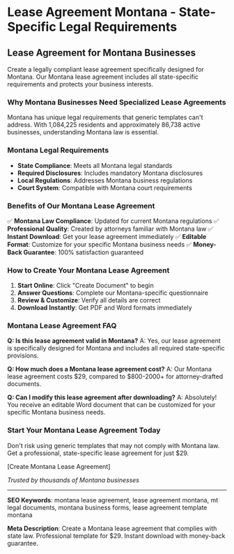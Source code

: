 # Lease Agreement Montana - State-Specific Legal Requirements

## Lease Agreement for Montana Businesses

Create a legally compliant lease agreement specifically designed for Montana. Our Montana lease agreement includes all state-specific requirements and protects your business interests.

### Why Montana Businesses Need Specialized Lease Agreements

Montana has unique legal requirements that generic templates can't address. With 1,084,225 residents and approximately 86,738 active businesses, understanding Montana law is essential.

### Montana Legal Requirements

- **State Compliance**: Meets all Montana legal standards
- **Required Disclosures**: Includes mandatory Montana disclosures
- **Local Regulations**: Addresses Montana business regulations
- **Court System**: Compatible with Montana court requirements

### Benefits of Our Montana Lease Agreement

✅ **Montana Law Compliance**: Updated for current Montana regulations
✅ **Professional Quality**: Created by attorneys familiar with Montana law
✅ **Instant Download**: Get your lease agreement immediately
✅ **Editable Format**: Customize for your specific Montana business needs
✅ **Money-Back Guarantee**: 100% satisfaction guaranteed

### How to Create Your Montana Lease Agreement

1. **Start Online**: Click "Create Document" to begin
2. **Answer Questions**: Complete our Montana-specific questionnaire
3. **Review & Customize**: Verify all details are correct
4. **Download Instantly**: Get PDF and Word formats immediately

### Montana Lease Agreement FAQ

**Q: Is this lease agreement valid in Montana?**
A: Yes, our lease agreement is specifically designed for Montana and includes all required state-specific provisions.

**Q: How much does a Montana lease agreement cost?**
A: Our Montana lease agreement costs $29, compared to $800-2000+ for attorney-drafted documents.

**Q: Can I modify this lease agreement after downloading?**
A: Absolutely! You receive an editable Word document that can be customized for your specific Montana business needs.

### Start Your Montana Lease Agreement Today

Don't risk using generic templates that may not comply with Montana law. Get a professional, state-specific lease agreement for just $29.

[Create Montana Lease Agreement]

_Trusted by thousands of Montana businesses_

---

**SEO Keywords**: montana lease agreement, lease agreement montana, mt legal documents, montana business forms, lease agreement template montana

**Meta Description**: Create a Montana lease agreement that complies with state law. Professional template for $29. Instant download with money-back guarantee.
